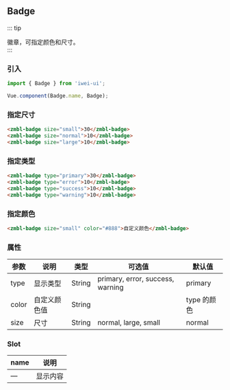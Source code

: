 ## Badge
::: tip
<div>徽章，可指定颜色和尺寸。</div>
:::

### 引入
```javascript
import { Badge } from 'iwei-ui';

Vue.component(Badge.name, Badge);
```

### 指定尺寸
```html
<zmbl-badge size="small">30</zmbl-badge>
<zmbl-badge size="normal">10</zmbl-badge>
<zmbl-badge size="large">10</zmbl-badge>
```

### 指定类型
```html
<zmbl-badge type="primary">30</zmbl-badge>
<zmbl-badge type="error">10</zmbl-badge>
<zmbl-badge type="success">10</zmbl-badge>
<zmbl-badge type="warning">10</zmbl-badge>
```

### 指定颜色
```html
<zmbl-badge size="small" color="#888">自定义颜色</zmbl-badge>
```

### 属性
| 参数            | 说明                                     | 类型    | 可选值     | 默认值     |
|-------------------|---------------------------------------|----------|-------------|-----------|
| type	      | 显示类型	      | String	      | primary, error, success, warning |	primary   | 
| color	      | 自定义颜色值	      | String      | 		      | type 的颜色      | 
| size	      | 尺寸	      | String	      | normal, large, small  |	normal      | 

### Slot
| name            | 说明                                     |
|-------------------|---------------------------------------|
| — | 	显示内容     |